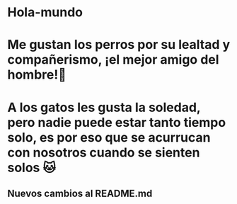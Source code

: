 # Hola-mundo

# Me gustan los perros por su lealtad y compañerismo, ¡el mejor amigo del hombre!:dog:

# A los gatos les gusta la soledad, pero nadie puede estar tanto tiempo solo, es por eso que se acurrucan con nosotros cuando se sienten solos :cat:

## Nuevos cambios al README.md
